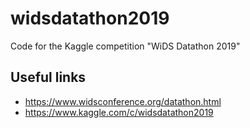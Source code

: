# widsdatathon2019

Code for the Kaggle competition "WiDS Datathon 2019"

## Useful links

* https://www.widsconference.org/datathon.html
* https://www.kaggle.com/c/widsdatathon2019
